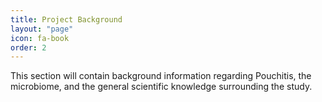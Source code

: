 ```yaml
---
title: Project Background
layout: "page"
icon: fa-book
order: 2
---
```


This section will contain background information regarding Pouchitis, the microbiome, and the general scientific knowledge surrounding the study.
